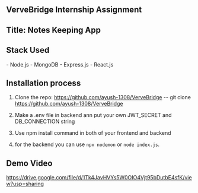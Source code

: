 ## VerveBridge Internship Assignment
## Title: Notes Keeping App

<h2>Stack Used</h2>
- Node.js
- MongoDB
- Express.js
- React.js

## Installation process
1. Clone the repo: https://github.com/ayush-1308/VerveBridge
-- git clone https://github.com/ayush-1308/VerveBridge

2. Make a .env file in backend ann put your own JWT_SECRET and DB_CONNECTION string
3. Use npm install command in both of your frontend and backend
4. for the backend you can use `npx nodemon` or `node index.js`.

## Demo Video

https://drive.google.com/file/d/1Tk4JavHVYs5W0OIO4Vjt95bDutbE4sfK/view?usp=sharing
